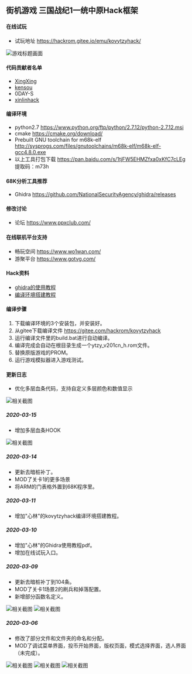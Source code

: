 ## 街机游戏 三国战纪1一统中原Hack框架
#### 在线试玩
- 试玩地址 https://hackrom.gitee.io/emu/kovytzyhack/

![游戏标题画面](https://gitee.com/hackrom/kovytzyhack/raw/master/images/title.png "游戏标题画面")

#### 代码贡献者名单
- [XingXing](https://gitee.com/happyasr)
- [kensou](https://gitee.com/hackrom)
- 0DAY-S
- [xinlinhack](https://gitee.com/xinlinhack)

#### 编译环境
- python2.7 https://www.python.org/ftp/python/2.7.12/python-2.7.12.msi
- cmake https://cmake.org/download/
- Prebuilt GNU toolchain for m68k-elf http://sysprogs.com/files/gnutoolchains/m68k-elf/m68k-elf-gcc4.8.0.exe
- 以上工具打包下载 https://pan.baidu.com/s/1tjFW5EHMZfxa0xKfC7cLEg 提取码：m73h

#### 68K分析工具推荐
- Ghidra https://github.com/NationalSecurityAgency/ghidra/releases

#### 修改讨论
- 论坛 https://www.ppxclub.com/

#### 在线联机平台支持
- 畅玩空间 https://www.wo1wan.com/
- 游聚平台 https://www.gotvg.com/

#### Hack资料
- [ghidra的使用教程](https://gitee.com/hackrom/kovytzyhack/blob/master/docs/ghidra%E7%9A%84%E4%BD%BF%E7%94%A8%E6%95%99%E7%A8%8B.md)
- [编译环境搭建教程](https://gitee.com/hackrom/kovytzyhack/blob/master/docs/kovytzyhack%E7%BC%96%E8%AF%91%E7%8E%AF%E5%A2%83%E6%90%AD%E5%BB%BA%E6%95%99%E7%A8%8B.md)

#### 编译步骤
1. 下载编译环境的3个安装包，并安装好。
1. 从gitee下载编译文件 https://gitee.com/hackrom/kovytzyhack
1. 运行编译文件里的build.bat进行自动编译。
1. 编译完成会自动在根目录生成一个ytzy_v201cn_h.rom文件。
1. 替换原版游戏的PROM。
1. 运行游戏模拟器进入游戏测试。

#### 更新日志

- 优化多层血条代码，支持自定义多层颜色和数值显示

![相关截图](https://gitee.com/hackrom/kovytzyhack/raw/master/images/031601.png "相关截图")

##### 2020-03-15
- 增加多层血条HOOK

![相关截图](https://gitee.com/hackrom/kovytzyhack/raw/master/images/031501.png "相关截图")

##### 2020-03-14
- 更新去暗桩补丁。
- MOD了关卡1的更多场景
- 将ARM的门表格外置到68K程序里。

##### 2020-03-11
- 增加"心林"的kovytzyhack编译环境搭建教程。

##### 2020-03-10
- 增加"心林"的Ghidra使用教程pdf。
- 增加在线试玩入口。

##### 2020-03-09
- 更新去暗桩补丁到104条。
- MOD了关卡1场景2的刷兵和掉落配置。
- 新增部分函数名定义。

![相关截图](https://gitee.com/hackrom/kovytzyhack/raw/master/images/030901.png "相关截图")
![相关截图](https://gitee.com/hackrom/kovytzyhack/raw/master/images/030902.png "相关截图")

##### 2020-03-06
- 修改了部分文件和文件夹的命名和分配。
- MOD了调试菜单界面，投币开始界面，版权页面，模式选择界面，选人界面（未完成）。

![相关截图](https://gitee.com/hackrom/kovytzyhack/raw/master/images/030601.png "相关截图")
![相关截图](https://gitee.com/hackrom/kovytzyhack/raw/master/images/030602.png "相关截图")
![相关截图](https://gitee.com/hackrom/kovytzyhack/raw/master/images/030603.png "相关截图")

